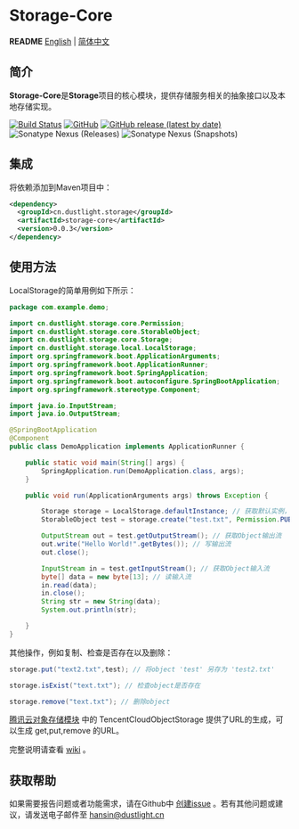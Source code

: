 # Storage-Core
**README** [English](README.md) | [简体中文](README_ZH.md)

## 简介
**Storage-Core**是**Storage**项目的核心模块，提供存储服务相关的抽象接口以及本地存储实现。

[![Build Status](https://travis-ci.org/Hansin1997/Storage.svg?branch=main)](https://travis-ci.org/Hansin1997/Storage) 
[![GitHub](https://img.shields.io/github/license/Hansin1997/Storage)](LICENSE)
[![GitHub release (latest by date)](https://img.shields.io/github/v/release/Hansin1997/Storage)](https://github.com/Hansin1997/Storage/releases)
![Sonatype Nexus (Releases)](https://img.shields.io/nexus/r/cn.dustlight.storage/storage-core?server=https%3A%2F%2Foss.sonatype.org)
![Sonatype Nexus (Snapshots)](https://img.shields.io/nexus/s/cn.dustlight.storage/storage-core?server=https%3A%2F%2Foss.sonatype.org)

## 集成
将依赖添加到Maven项目中：
```xml
<dependency>
  <groupId>cn.dustlight.storage</groupId>
  <artifactId>storage-core</artifactId>
  <version>0.0.3</version>
</dependency>
```

## 使用方法
LocalStorage的简单用例如下所示：
```java
package com.example.demo;

import cn.dustlight.storage.core.Permission;
import cn.dustlight.storage.core.StorableObject;
import cn.dustlight.storage.core.Storage;
import cn.dustlight.storage.local.LocalStorage;
import org.springframework.boot.ApplicationArguments;
import org.springframework.boot.ApplicationRunner;
import org.springframework.boot.SpringApplication;
import org.springframework.boot.autoconfigure.SpringBootApplication;
import org.springframework.stereotype.Component;

import java.io.InputStream;
import java.io.OutputStream;

@SpringBootApplication
@Component
public class DemoApplication implements ApplicationRunner {

    public static void main(String[] args) {
        SpringApplication.run(DemoApplication.class, args);
    }

    public void run(ApplicationArguments args) throws Exception {

        Storage storage = LocalStorage.defaultInstance; // 获取默认实例，路径为 '.'
        StorableObject test = storage.create("test.txt", Permission.PUBLIC); // 创建一个Key为 'test.txt'，权限为 'PUBLIC' 的Object

        OutputStream out = test.getOutputStream(); // 获取Object输出流
        out.write("Hello World!".getBytes()); // 写输出流
        out.close();

        InputStream in = test.getInputStream(); // 获取Object输入流
        byte[] data = new byte[13]; // 读输入流
        in.read(data);
        in.close();
        String str = new String(data);
        System.out.println(str);

    }
}
```
其他操作，例如复制、检查是否存在以及删除：
```java
storage.put("text2.txt",test); // 将object 'test' 另存为 'test2.txt'

storage.isExist("text.txt"); // 检查object是否存在

storage.remove("text.txt"); // 删除object
```

[腾讯云对象存储模块](tencent-cloud-object-storage) 中的 TencentCloudObjectStorage 提供了URL的生成，可以生成 get,put,remove 的URL。

完整说明请查看 [wiki](https://github.com/Hansin1997/Storage/wiki) 。

## 获取帮助
如果需要报告问题或者功能需求，请在Github中 [创建issue](https://github.com/Hansin1997/Storage/issues/new) 。若有其他问题或建议，请发送电子邮件至 [hansin@dustlight.cn](mailto:hansin@dustlight.cn)